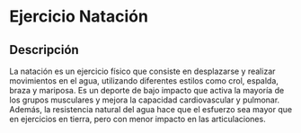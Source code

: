 # Ejercicio Natación

## Descripción

La natación es un ejercicio físico que consiste en desplazarse y realizar movimientos en el agua, utilizando diferentes estilos como crol, espalda, braza y mariposa. Es un deporte de bajo impacto que activa la mayoría de los grupos musculares y mejora la capacidad cardiovascular y pulmonar. Además, la resistencia natural del agua hace que el esfuerzo sea mayor que en ejercicios en tierra, pero con menor impacto en las articulaciones.
